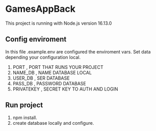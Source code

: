 # GamesAppBack

This project is running with Node.js version 16.13.0

## Config enviroment

In this file .example.env are configured the enviroment vars. Set data depending your configuration local.

1. PORT , PORT THAT RUNS YOUR PROJECT
2. NAME_DB , NAME DATABASE LOCAL
3. USER_DB  , SER DATABASE
4. PASS_DB , PASSWORD DATABASE
5. PRIVATEKEY , SECRET KEY TO AUTH AND LOGIN

## Run project

1. npm install.
2. create database locally and configure.
